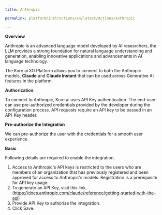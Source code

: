 ```yaml
---
title: Anthropic

permalink: platform/instructions/en/latest/Actions/anthropic

---
```


<base target="_blank">
<container>

**Overview**
 
Anthropic is an advanced language model developed by AI researchers, the LLM provides a strong foundation for natural language understanding and generation, enabling innovative applications and advancements in AI language technology.

The Kore.ai XO Platform allows you to connect to both the Anthropic models, **Claude** and **Claude Instant** that can be used across Generative AI features in the platform.

</container>

<container>

**Authorization**
 
To connect to Anthropic, Kore.ai uses API Key authentication. The end-user can use pre-authorized credentials provided by the developer during the configuration process. API requests require an API key to be passed in an API-Key header. 

**Pre-authorize the Integration**
 
 We can pre-authorize the user with the credentials for a smooth user experience.

**Basic**
 
 Following details are required to enable the integration.

1. Access to Anthropic's API keys is restricted to the users who are members of an organization that has previously registered and been approved for access to Anthropic's models. Registration is a prerequisite for API key usage. 
2. To generate an API Key, visit this link.(https://docs.anthropic.com/claude/reference/getting-started-with-the-api)
3. Provide API Key to authorize the integration. 
4. Click Save.

</container>
